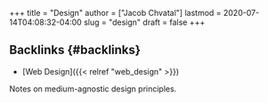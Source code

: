 +++
title = "Design"
author = ["Jacob Chvatal"]
lastmod = 2020-07-14T04:08:32-04:00
slug = "design"
draft = false
+++

## Backlinks {#backlinks}

-   [Web Design]({{< relref "web_design" >}})

Notes on medium-agnostic design principles.
